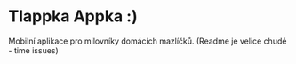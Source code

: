 # Tlappka Appka :)

Mobilní aplikace pro milovníky domácích mazlíčků.
(Readme je velice chudé - time issues)
